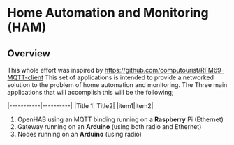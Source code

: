 # Home Automation and Monitoring (HAM)
## Overview
This whole effort was inspired by https://github.com/computourist/RFM69-MQTT-client
This set of applications is intended to provide a networked solution to the problem of home automation and monitoring. The Three main applications that will accomplish this will be the following;

|-----------|----------|
|Title 1| Title2|
|item1|item2|

1) OpenHAB using an MQTT binding running on a <b>Raspberry</b> Pi (Ethernet)
2) Gateway running on an <b>Arduino</b> (using both radio and Ethernet)
3) Nodes running on an <b>Arduino</b> (using radio)
